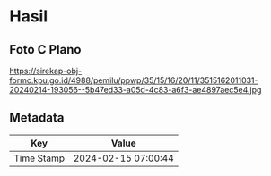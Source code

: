 # Hasil

## Foto C Plano

https://sirekap-obj-formc.kpu.go.id/4988/pemilu/ppwp/35/15/16/20/11/3515162011031-20240214-193056--5b47ed33-a05d-4c83-a6f3-ae4897aec5e4.jpg


## Metadata

| Key        | Value               |
| ---------- | ------------------- |
| Time Stamp | 2024-02-15 07:00:44 |



